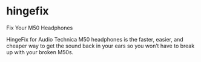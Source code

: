 # hingefix

Fix Your M50 Headphones

HingeFix for Audio Technica M50 headphones is the faster, easier, and cheaper way to get the sound back in your ears so you won’t have to break up with your broken M50s.
